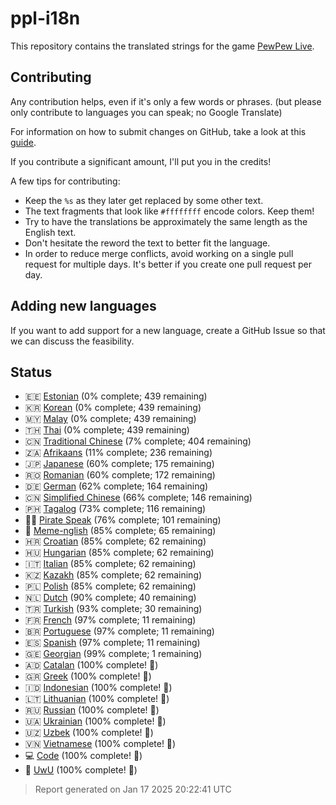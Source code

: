 [//]: # "This file is automatically generated by generate_readme.py"

# ppl-i18n

This repository contains the translated strings for the game [PewPew Live](https://pewpew.live).

## Contributing

Any contribution helps, even if it's only a few words or phrases.
(but please only contribute to languages you can speak; no Google Translate)

For information on how to submit changes on GitHub, take a look at this [guide](https://docs.github.com/en/free-pro-team@latest/github/managing-files-in-a-repository/editing-files-in-another-users-repository).

If you contribute a significant amount, I'll put you in the credits!

A few tips for contributing:

* Keep the `%s` as they later get replaced by some other text.
* The text fragments that look like `#ffffffff` encode colors. Keep them!
* Try to have the translations be approximately the same length as the English text.
* Don't hesitate the reword the text to better fit the language.
* In order to reduce merge conflicts, avoid working on a single pull request for multiple days. It's better if you create one pull request per day.

## Adding new languages

If you want to add support for a new language, create a GitHub Issue so that we can discuss
the feasibility.

## Status

* 🇪🇪 [Estonian](/translations/est.po) (0% complete; 439 remaining)
* 🇰🇷 [Korean](/translations/kor.po) (0% complete; 439 remaining)
* 🇲🇾 [Malay](/translations/msa.po) (0% complete; 439 remaining)
* 🇹🇭 [Thai](/translations/tha.po) (0% complete; 439 remaining)
* 🇨🇳 [Traditional Chinese](/translations/cht.po) (7% complete; 404 remaining)
* 🇿🇦 [Afrikaans](/translations/afr.po) (11% complete; 236 remaining)
* 🇯🇵 [Japanese](/translations/jpn.po) (60% complete; 175 remaining)
* 🇷🇴 [Romanian](/translations/ron.po) (60% complete; 172 remaining)
* 🇩🇪 [German](/translations/deu.po) (62% complete; 164 remaining)
* 🇨🇳 [Simplified Chinese](/translations/chs.po) (66% complete; 146 remaining)
* 🇵🇭 [Tagalog](/translations/tgl.po) (73% complete; 116 remaining)
* 🏴‍☠️ [Pirate Speak](/translations/pirate.po) (76% complete; 101 remaining)
* 🐸 [Meme-nglish](/translations/meme.po) (85% complete; 65 remaining)
* 🇭🇷 [Croatian](/translations/hrv.po) (85% complete; 62 remaining)
* 🇭🇺 [Hungarian](/translations/hun.po) (85% complete; 62 remaining)
* 🇮🇹 [Italian](/translations/ita.po) (85% complete; 62 remaining)
* 🇰🇿 [Kazakh](/translations/kaz.po) (85% complete; 62 remaining)
* 🇵🇱 [Polish](/translations/pol.po) (85% complete; 62 remaining)
* 🇳🇱 [Dutch](/translations/nld.po) (90% complete; 40 remaining)
* 🇹🇷 [Turkish](/translations/tur.po) (93% complete; 30 remaining)
* 🇫🇷 [French](/translations/fra.po) (97% complete; 11 remaining)
* 🇧🇷 [Portuguese](/translations/por.po) (97% complete; 11 remaining)
* 🇪🇸 [Spanish](/translations/spa.po) (97% complete; 11 remaining)
* 🇬🇪 [Georgian](/translations/kat.po) (99% complete; 1 remaining)
* 🇦🇩 [Catalan](/translations/cat.po) (100% complete! 🎉)
* 🇬🇷 [Greek](/translations/ell.po) (100% complete! 🎉)
* 🇮🇩 [Indonesian](/translations/ind.po) (100% complete! 🎉)
* 🇱🇹 [Lithuanian](/translations/lit.po) (100% complete! 🎉)
* 🇷🇺 [Russian](/translations/rus.po) (100% complete! 🎉)
* 🇺🇦 [Ukrainian](/translations/ukr.po) (100% complete! 🎉)
* 🇺🇿 [Uzbek](/translations/uzb.po) (100% complete! 🎉)
* 🇻🇳 [Vietnamese](/translations/vie.po) (100% complete! 🎉)
* 💻 [Code](/translations/code.po) (100% complete! 🎉)
* 🥰 [UwU](/translations/uwu.po) (100% complete! 🎉)

> Report generated on Jan 17 2025 20:22:41 UTC
